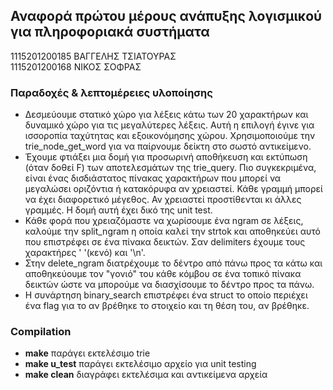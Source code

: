 ## Αναφορά πρώτου μέρους ανάπυξης λογισμικού για πληροφοριακά συστήματα

1115201200185 ΒΑΓΓΕΛΗΣ ΤΣΙΑΤΟΥΡΑΣ  
1115201200168 ΝΙΚΟΣ ΣΟΦΡΑΣ

### Παραδοχές & λεπτομέρειες υλοποίησης
* Δεσμεύουμε στατικό χώρο για λέξεις κάτω των 20 χαρακτήρων και δυναμικό χώρο για τις μεγαλύτερες λέξεις. Αυτή η επιλογή έγινε για ισσοροπία ταχύτητας και εξοικονόμησης χώρου.
  Χρησιμοποιούμε την trie_node_get_word για να παίρνουμε δείκτη στο σωστό αντικείμενο.
* Έχουμε φτιάξει μια δομή για προσωρινή αποθήκευση και εκτύπωση (όταν δοθεί F) των αποτελεσμάτων της trie_query.
  Πιο συγκεκριμένα, είναι ένας δισδιάστατος πίνακας χαρακτήρων που μπορεί να μεγαλώσει οριζόντια ή κατακόρυφα αν χρειαστεί.
  Κάθε γραμμή μπορεί να έχει διαφορετικό μέγεθος. Αν χρειαστεί προστίθενται κι άλλες γραμμές. Η δομή αυτή έχει δικό της unit test.
* Κάθε φορά που χρειαζόμαστε να χωρίσουμε ένα ngram σε λέξεις, καλούμε την split_ngram η οποία καλεί την strtok και αποθηκεύει αυτό που επιστρέφει σε ένα πίνακα δεικτών. Σαν delimiters έχουμε τους χαρακτήρες ' '(κενό) και '\n'.
* Στην delete_ngram διατρέχουμε το δέντρο από πάνω προς τα κάτω και αποθηκεύουμε τον "γονιό" του κάθε κόμβου σε ένα τοπικό πίνακα δεικτών ώστε να μπορούμε να διασχίσουμε το δέντρο προς τα πάνω.
* Η συνάρτηση binary_search επιστρέφει ένα struct το οποίο περιέχει ένα flag για το αν βρέθηκε το στοιχείο και τη θέση του, αν βρέθηκε.


### Compilation

* __make__ παράγει εκτελέσιμο trie
* __make u_test__ παράγει εκτελέσιμο αρχείο για unit testing
* __make clean__ διαγράφει εκτελέσιμα και αντικείμενα αρχεία
